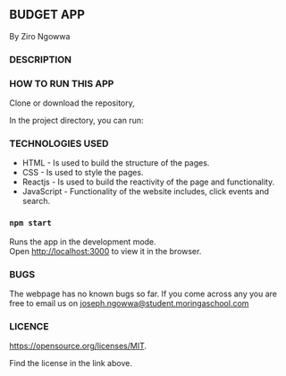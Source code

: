 ## BUDGET APP
By Ziro Ngowwa

### DESCRIPTION


### HOW TO RUN THIS APP
Clone or download the repository,

In the project directory, you can run:

### TECHNOLOGIES USED
- HTML - Is used to build the structure of the pages.
- CSS - Is used to style the pages.
- Reactjs - Is used to build the reactivity of the page and functionality.
- JavaScript - Functionality of the website includes, click events and search.
### `npm start`

Runs the app in the development mode.<br />
Open [http://localhost:3000](http://localhost:3000) to view it in the browser.


### BUGS
The webpage has no known bugs so far. If you come across any you are free to email us on joseph.ngowwa@student.moringaschool.com

### LICENCE
https://opensource.org/licenses/MIT.

Find the license in the link above.







